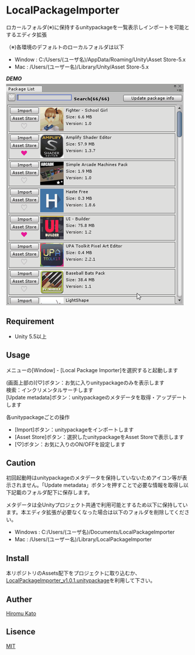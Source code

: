 ﻿# LocalPackageImporter
ロカールフォルダ(※)に保持するunitypackageを一覧表示しインポートを可能とするエディタ拡張  

（※)各環境のデフォルトのローカルフォルダは以下
- Window : C:/Users/(ユーザ名)/AppData/Roaming/Unity\Asset Store-5.x  
- Mac : /Users/(ユーザー名)/Library/Unity/Asset Store-5.x 

***DEMO***  
![demo](https://raw.githubusercontent.com/HiromuKato/LocalPackageImporter/media/media/localpackageimporter.gif)

## Requirement
- Unity 5.5以上

## Usage 
メニューの[Window] - [Local Package Importer]を選択すると起動します  

(画面上部の)[♡]ボタン：お気に入りunitypackageのみを表示します  
検索：インクリメンタルサーチします  
[Update metadata]ボタン：unitypackageのメタデータを取得・アップデートします 

各unitypackageごとの操作
- [Import]ボタン：unitypackageをインポートします  
- [Asset Store]ボタン：選択したunitypackageをAsset Storeで表示します  
- [♡]ボタン：お気に入りのON/OFFを設定します 

## Caution
初回起動時はunitypackageのメタデータを保持していないためアイコン等が表示されません。「Update metadata」ボタンを押すことで必要な情報を取得し以下記載のフォルダ配下に保存します。  
  
メタデータは全Unityプロジェクト共通で利用可能とするため以下に保持しています。本エディタ拡張が必要なくなった場合は以下のフォルダを削除してください。
- Windows : C:/Users/(ユーザ名)/Documents/LocalPackageImporter
- Mac : /Users/(ユーザー名)/Library/LocalPackageImporter

## Install
本リポジトリのAssets配下をプロジェクトに取り込むか、[LocalPackageImporter_v1.0.1.unitypackage](https://github.com/HiromuKato/LocalPackageImporter/blob/master/External/LocalPackageImporter_v1.0.1.unitypackage?raw=true)を利用して下さい。

## Auther
[Hiromu Kato](https://github.com/HiromuKato)

## Lisence
[MIT](https://github.com/HiromuKato/LocalPackageImporter/blob/master/LICENSE)